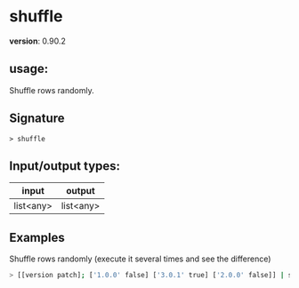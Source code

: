 # shuffle

**version**: 0.90.2

## **usage**:

Shuffle rows randomly.

## Signature

`> shuffle `

## Input/output types:

| input       | output      |
| ----------- | ----------- |
| list\<any\> | list\<any\> |

## Examples

Shuffle rows randomly (execute it several times and see the difference)

```bash
> [[version patch]; ['1.0.0' false] ['3.0.1' true] ['2.0.0' false]] | shuffle
```
